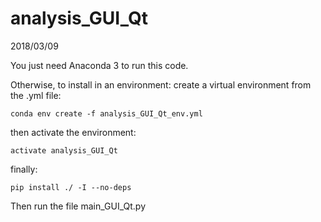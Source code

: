 # analysis_GUI_Qt

2018/03/09

You just need Anaconda 3 to run this code.

Otherwise, to install in an environment:
create a virtual environment from the .yml file:
```
conda env create -f analysis_GUI_Qt_env.yml
```
then activate the environment:
```
activate analysis_GUI_Qt
```
finally:
```
pip install ./ -I --no-deps
```
Then run the file main_GUI_Qt.py
